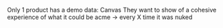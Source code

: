 Only 1 product has a demo data: Canvas
They want to show of a cohesive experience of what it could be
acme -> every X time it was nuked

